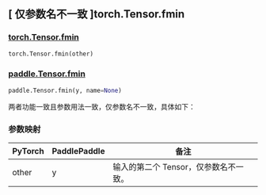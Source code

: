 ## [ 仅参数名不一致 ]torch.Tensor.fmin

### [torch.Tensor.fmin](https://pytorch.org/docs/stable/generated/torch.Tensor.fmin.html?highlight=fmin#torch.Tensor.fmin)

```python
torch.Tensor.fmin(other)
```

### [paddle.Tensor.fmin](https://www.paddlepaddle.org.cn/documentation/docs/zh/develop/api/paddle/fmin_cn.html#fmin)

```python
paddle.Tensor.fmin(y, name=None)
```

两者功能一致且参数用法一致，仅参数名不一致，具体如下：

### 参数映射

| PyTorch | PaddlePaddle | 备注                                |
| ------- | ------------ | ----------------------------------- |
| other   | y            | 输入的第二个 Tensor，仅参数名不一致。 |
